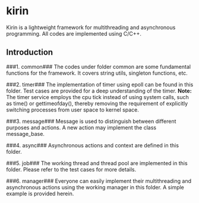 # kirin
Kirin is a lightweight framework for multithreading and asynchronous programming. All codes are implemented using C/C++.

## Introduction ##
###1. common### 
The codes under folder common are some fundamental functions for the framework. It covers string utils, singleton functions, etc.

###2. timer###
The implementation of timer using epoll can be found in this folder. Test cases are provided for a deep understanding of the timer.
**Note:** The timer service employs the cpu tick instead of using system calls, such as time() or gettimeofday(), thereby removing the requirement of explicitly switching processes from user space to kernel space.

###3. message###
Message is used to distinguish between different purposes and actions. A new action may implement the class message_base.

###4. async###
Asynchronous actions and context are defined in this folder.

###5. job###
The working thread and thread pool are implemented in this folder. Please refer to the test cases for more details.

###6. manager###
Everyone can easily implement their multithreading and asynchronous actions using the working manager in this folder. A simple example is provided herein.
